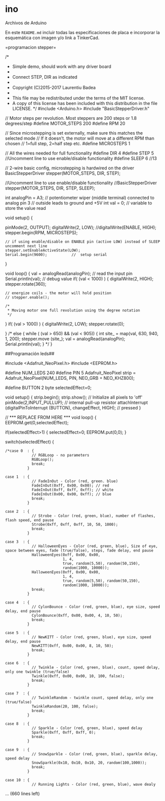 # ino
Archivos de Arduino 

En este `README.md` incluir todas las especificaciones de placa e incorporar la esquemática con imagen y/o link a TinkerCad.

=programacion stepper=


/*
 * Simple demo, should work with any driver board
 *
 * Connect STEP, DIR as indicated
 *
 * Copyright (C)2015-2017 Laurentiu Badea
 *
 * This file may be redistributed under the terms of the MIT license.
 * A copy of this license has been included with this distribution in the file LICENSE.
 */
#include <Arduino.h>
#include "BasicStepperDriver.h"

// Motor steps per revolution. Most steppers are 200 steps or 1.8 degrees/step
#define MOTOR_STEPS 200
#define RPM 20

// Since microstepping is set externally, make sure this matches the selected mode
// If it doesn't, the motor will move at a different RPM than chosen
// 1=full step, 2=half step etc.
#define MICROSTEPS 1

// All the wires needed for full functionality
#define DIR 4
#define STEP 5
//Uncomment line to use enable/disable functionality
#define SLEEP 6 //13

// 2-wire basic config, microstepping is hardwired on the driver
BasicStepperDriver stepper(MOTOR_STEPS, DIR, STEP);

//Uncomment line to use enable/disable functionality
//BasicStepperDriver stepper(MOTOR_STEPS, DIR, STEP, SLEEP);

int analogPin = A3; // potentiometer wiper (middle terminal) connected to analog pin 3
                    // outside leads to ground and +5V
int val = 0;  // variable to store the value read

void setup() {

pinMode(2, OUTPUT);
digitalWrite(2, LOW);
  //digitalWrite(ENABLE, HIGH);
    stepper.begin(RPM, MICROSTEPS);
    
    // if using enable/disable on ENABLE pin (active LOW) instead of SLEEP uncomment next line
    stepper.setEnableActiveState(LOW);
    Serial.begin(9600);           //  setup serial
}

void loop() {
  val = analogRead(analogPin);  // read the input pin
  Serial.println(val);          // debug value
  if( (val < 1000) )
{
   digitalWrite(2, HIGH);
   stepper.rotate(360);

    

    // energize coils - the motor will hold position
    // stepper.enable();
  
    /*
     * Moving motor one full revolution using the degree notation
     */
    
}
 if( (val > 1000) )
{
digitalWrite(2, LOW);
stepper.rotate(0);

}
/*
else {
   while ( (val > 650) && (val < 905))
{
 int site_ = map(val, 630, 940, 1, 200);
  stepper.move (site_);
  val = analogRead(analogPin);
  Serial.println(val);
}
*/
}




  ##Programación leds## 
  
  
  #include <Adafruit_NeoPixel.h>
#include <EEPROM.h>

#define NUM_LEDS 240 
#define PIN 5 
Adafruit_NeoPixel strip = Adafruit_NeoPixel(NUM_LEDS, PIN, NEO_GRB + NEO_KHZ800);

#define BUTTON 2
byte selectedEffect=0;

void setup()
{
  strip.begin();
  strip.show(); // Initialize all pixels to 'off'
  pinMode(2,INPUT_PULLUP);  // internal pull-up resistor
  attachInterrupt (digitalPinToInterrupt (BUTTON), changeEffect, HIGH); // pressed
}

// *** REPLACE FROM HERE ***
void loop() { 
  EEPROM.get(0,selectedEffect); 
  
  if(selectedEffect>1) { 
    selectedEffect=0;
    EEPROM.put(0,0); 
  } 
  
  switch(selectedEffect) {
    
    /*case 0  : {
                // RGBLoop - no parameters
                RGBLoop();
                break;
              }

    case 1  : {
                // FadeInOut - Color (red, green. blue)
                FadeInOut(0xff, 0x00, 0x00); // red
                FadeInOut(0xff, 0xff, 0xff); // white 
                FadeInOut(0x00, 0x00, 0xff); // blue
                break;
              }
              
    case 2  : {
                // Strobe - Color (red, green, blue), number of flashes, flash speed, end pause
                Strobe(0xff, 0xff, 0xff, 10, 50, 1000);
                break;
              }

    case 3  : {
                // HalloweenEyes - Color (red, green, blue), Size of eye, space between eyes, fade (true/false), steps, fade delay, end pause
                HalloweenEyes(0xff, 0x00, 0x00, 
                              1, 4, 
                              true, random(5,50), random(50,150), 
                              random(1000, 10000));
                HalloweenEyes(0xff, 0x00, 0x00, 
                              1, 4, 
                              true, random(5,50), random(50,150), 
                              random(1000, 10000));
                break;
              }
              
    case 4  : {
                // CylonBounce - Color (red, green, blue), eye size, speed delay, end pause
                CylonBounce(0xff, 0x00, 0x00, 4, 10, 50);
                break;
              }
              
    case 5  : {
                // NewKITT - Color (red, green, blue), eye size, speed delay, end pause
                NewKITT(0xff, 0x00, 0x00, 8, 10, 50);
                break;
              }
              
    case 6  : {
                // Twinkle - Color (red, green, blue), count, speed delay, only one twinkle (true/false) 
                Twinkle(0xff, 0x00, 0x00, 10, 100, false);
                break;
              }
              
    case 7  : { 
                // TwinkleRandom - twinkle count, speed delay, only one (true/false)
                TwinkleRandom(20, 100, false);
                break;
              }
              
    case 8  : {
                // Sparkle - Color (red, green, blue), speed delay
                Sparkle(0xff, 0xff, 0xff, 0);
                break;
              }
               
    case 9  : {
                // SnowSparkle - Color (red, green, blue), sparkle delay, speed delay
                SnowSparkle(0x10, 0x10, 0x10, 20, random(100,1000));
                break;
              }
              
    case 10 : {
                // Running Lights - Color (red, green, blue), wave dealy
... (660 lines left)
   
   
   
   
   
   
   
